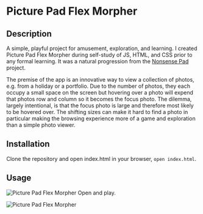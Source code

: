 # Picture Pad Flex Morpher

## Description

A simple, playful project for amusement, exploration, and learning.
I created Picture Pad Flex Morpher during self-study of JS, HTML, and CSS prior to any formal learning. It was a natural progression from the [Nonsense Pad](https://github.com/pablisch/nonsense-pad-sampler) project.

The premise of the app is an innovative way to view a collection of photos, e.g. from a holiday or a portfolio.
Due to the number of photos, they each occupy a small space on the screen but hovering over a photo will expend that photos row and column so it becomes the focus photo.
The dilemma, largely intentional, is that the focus photo is large and therefore most likely to be hovered over. The shifting sizes can make it hard to find a photo in particular making the browsing experience more of a game and exploration than a simple photo viewer.

## Installation

Clone the repository and open index.html in your browser, `open index.html`.

## Usage
![Picture Pad Flex Morpher](images/picture-pad.png)
Open and play.

![Picture Pad Flex Morpher](images/picture-pad.gif)